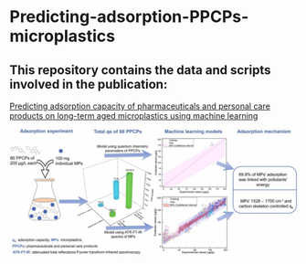 # Predicting-adsorption-PPCPs-microplastics

## This repository contains the data and scripts involved in the publication:
[Predicting adsorption capacity of pharmaceuticals and personal care products on long-term aged microplastics using machine learning](https://www.sciencedirect.com/science/article/pii/S0304389423012463)
<div align="center">
  <img src="https://github.com/Yao-Jingjing/Predicting-adsorption-PPCPs-microplastics/blob/main/data/1-s2.0-S0304389423012463-ga1_lrg.jpg">
</div>
